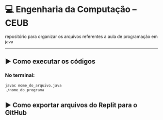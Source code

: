 # 💻 Engenharia da Computação – CEUB

repositório para organizar os arquivos referentes a aula de programação em java

---

## ▶️ Como executar os códigos

### No terminal:
```bash
javac nome_do_arquivo.java 
./nome_do_programa
```
## ▶️ Como exportar arquivos do Replit para o GitHub
